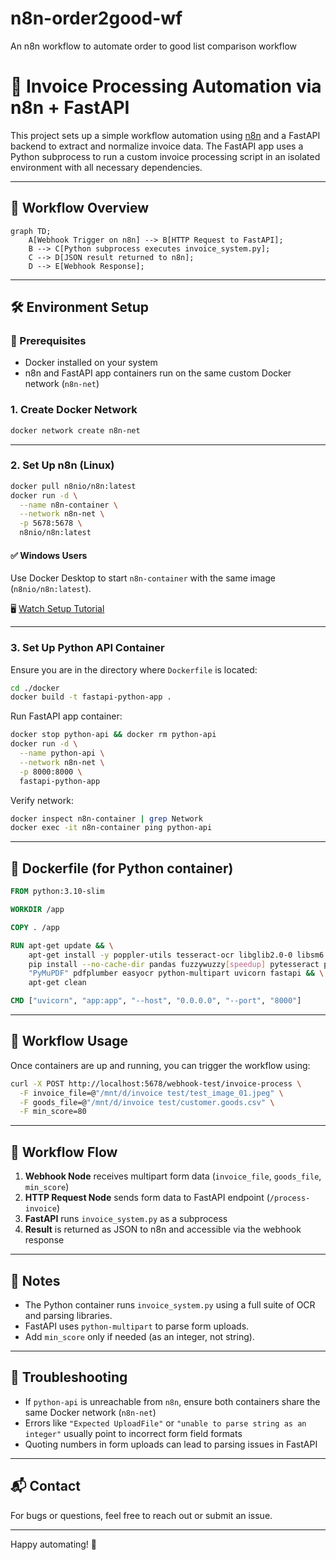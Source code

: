 # n8n-order2good-wf
An n8n workflow to automate order to good list comparison workflow

# 🧾 Invoice Processing Automation via n8n + FastAPI

This project sets up a simple workflow automation using [n8n](https://n8n.io/) and a FastAPI backend to extract and normalize invoice data. The FastAPI app uses a Python subprocess to run a custom invoice processing script in an isolated environment with all necessary dependencies.

---

## 📐 Workflow Overview

```mermaid
graph TD;
    A[Webhook Trigger on n8n] --> B[HTTP Request to FastAPI];
    B --> C[Python subprocess executes invoice_system.py];
    C --> D[JSON result returned to n8n];
    D --> E[Webhook Response];
```

---

## 🛠️ Environment Setup

### 🐳 Prerequisites
- Docker installed on your system
- n8n and FastAPI app containers run on the same custom Docker network (`n8n-net`)

### 1. Create Docker Network
```bash
docker network create n8n-net
```

---

### 2. Set Up n8n (Linux)
```bash
docker pull n8nio/n8n:latest
docker run -d \
  --name n8n-container \
  --network n8n-net \
  -p 5678:5678 \
  n8nio/n8n:latest
```

#### ✅ Windows Users
Use Docker Desktop to start `n8n-container` with the same image (`n8nio/n8n:latest`).

🖥️ [Watch Setup Tutorial](https://www.youtube.com/watch?v=dC2Q_cyzgjg)

---

### 3. Set Up Python API Container
Ensure you are in the directory where `Dockerfile` is located:
```bash
cd ./docker
docker build -t fastapi-python-app .
```

Run FastAPI app container:
```bash
docker stop python-api && docker rm python-api
docker run -d \
  --name python-api \
  --network n8n-net \
  -p 8000:8000 \
  fastapi-python-app
```

Verify network:
```bash
docker inspect n8n-container | grep Network
docker exec -it n8n-container ping python-api
```

---

## 📄 Dockerfile (for Python container)

```Dockerfile
FROM python:3.10-slim

WORKDIR /app

COPY . /app

RUN apt-get update && \
    apt-get install -y poppler-utils tesseract-ocr libglib2.0-0 libsm6 libxrender1 libxext6 && \
    pip install --no-cache-dir pandas fuzzywuzzy[speedup] pytesseract pdf2image pillow \
    "PyMuPDF" pdfplumber easyocr python-multipart uvicorn fastapi && \
    apt-get clean

CMD ["uvicorn", "app:app", "--host", "0.0.0.0", "--port", "8000"]
```

---

## 🚀 Workflow Usage

Once containers are up and running, you can trigger the workflow using:

```bash
curl -X POST http://localhost:5678/webhook-test/invoice-process \
  -F invoice_file=@"/mnt/d/invoice test/test_image_01.jpeg" \
  -F goods_file=@"/mnt/d/invoice test/customer.goods.csv" \
  -F min_score=80
```

---

## 🔄 Workflow Flow

1. **Webhook Node** receives multipart form data (`invoice_file`, `goods_file`, `min_score`)
2. **HTTP Request Node** sends form data to FastAPI endpoint (`/process-invoice`)
3. **FastAPI** runs `invoice_system.py` as a subprocess
4. **Result** is returned as JSON to n8n and accessible via the webhook response

---

## 🧠 Notes

- The Python container runs `invoice_system.py` using a full suite of OCR and parsing libraries.
- FastAPI uses `python-multipart` to parse form uploads.
- Add `min_score` only if needed (as an integer, not string).

---

## 🧩 Troubleshooting

- If `python-api` is unreachable from `n8n`, ensure both containers share the same Docker network (`n8n-net`)
- Errors like `"Expected UploadFile"` or `"unable to parse string as an integer"` usually point to incorrect form field formats
- Quoting numbers in form uploads can lead to parsing issues in FastAPI

---

## 📬 Contact

For bugs or questions, feel free to reach out or submit an issue.

---

Happy automating! 🎉
